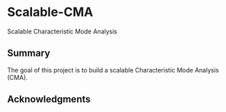 # Scalable-CMA
Scalable Characteristic Mode Analysis

## Summary

The goal of this project is to build a scalable Characteristic Mode Analysis (CMA).

## Acknowledgments